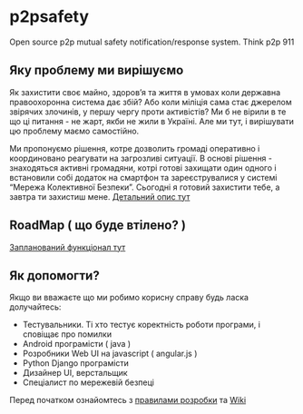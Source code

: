 p2psafety
=========

Open source p2p mutual safety notification/response system.  Think p2p 911

Яку проблему ми вирішуємо
------

Як захистити своє майно, здоров’я та життя в умовах коли державна правоохоронна система дає збій? Або коли міліція сама стає джерелом звірячих злочинів, у першу чергу проти активістів? Ми б не вірили в те що ці питання - не жарт, якби не жили в Україні. Але ми тут, і вирішувати цю проблему маємо самостійно.

Ми пропонуємо рішення, котре дозволить громаді оперативно і координовано реагувати на загрозливі ситуації. В основі рішення - знаходяться активні громадяни, котрі готові захищати один одного і встановили собі додаток на смартфон та зареєструвалися у системі “Мережа Колективної Безпеки”. Сьогодні я готовий захистити тебе, а завтра ти захистиш мене. [Детальний опис тут](http://goo.gl/WH1dy4)

RoadMap ( що буде втілено? )
------

[Запланований функціонал тут](http://goo.gl/G2GCa0)

Як допомогти?
------

Якщо ви вважаєте що ми робимо корисну справу будь ласка долучайтесь:

+ Тестувальники. Ті хто тестує коректність роботи програми, і сповіщає про помилки
+ Android програмісти ( java )
+ Розробники Web UI на javascript ( аngular.js )
+ Python Django програмісти
+ Дизайнер UI, верстальщик
+ Спеціалист по мережевій безпеці

Перед початком ознайомтесь з [правилами розробки](https://github.com/42cc/p2psafety/wiki/How-to-contribute) та [Wiki](https://github.com/42cc/p2psafety/wiki)

